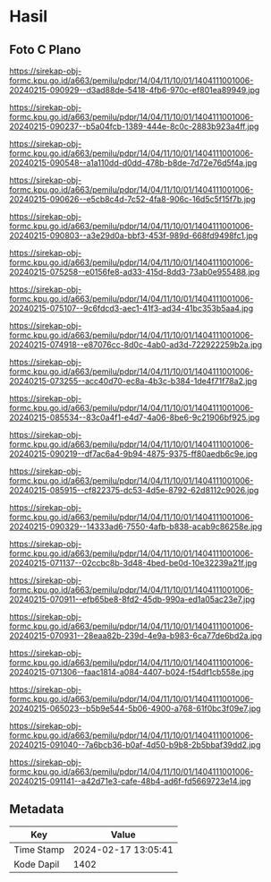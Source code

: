 # Hasil

## Foto C Plano

https://sirekap-obj-formc.kpu.go.id/a663/pemilu/pdpr/14/04/11/10/01/1404111001006-20240215-090929--d3ad88de-5418-4fb6-970c-ef801ea89949.jpg

https://sirekap-obj-formc.kpu.go.id/a663/pemilu/pdpr/14/04/11/10/01/1404111001006-20240215-090237--b5a04fcb-1389-444e-8c0c-2883b923a4ff.jpg

https://sirekap-obj-formc.kpu.go.id/a663/pemilu/pdpr/14/04/11/10/01/1404111001006-20240215-090548--a1a110dd-d0dd-478b-b8de-7d72e76d5f4a.jpg

https://sirekap-obj-formc.kpu.go.id/a663/pemilu/pdpr/14/04/11/10/01/1404111001006-20240215-090626--e5cb8c4d-7c52-4fa8-906c-16d5c5f15f7b.jpg

https://sirekap-obj-formc.kpu.go.id/a663/pemilu/pdpr/14/04/11/10/01/1404111001006-20240215-090803--a3e29d0a-bbf3-453f-989d-668fd9498fc1.jpg

https://sirekap-obj-formc.kpu.go.id/a663/pemilu/pdpr/14/04/11/10/01/1404111001006-20240215-075258--e0156fe8-ad33-415d-8dd3-73ab0e955488.jpg

https://sirekap-obj-formc.kpu.go.id/a663/pemilu/pdpr/14/04/11/10/01/1404111001006-20240215-075107--9c6fdcd3-aec1-41f3-ad34-41bc353b5aa4.jpg

https://sirekap-obj-formc.kpu.go.id/a663/pemilu/pdpr/14/04/11/10/01/1404111001006-20240215-074918--e87076cc-8d0c-4ab0-ad3d-722922259b2a.jpg

https://sirekap-obj-formc.kpu.go.id/a663/pemilu/pdpr/14/04/11/10/01/1404111001006-20240215-073255--acc40d70-ec8a-4b3c-b384-1de4f71f78a2.jpg

https://sirekap-obj-formc.kpu.go.id/a663/pemilu/pdpr/14/04/11/10/01/1404111001006-20240215-085534--83c0a4f1-e4d7-4a06-8be6-9c21906bf925.jpg

https://sirekap-obj-formc.kpu.go.id/a663/pemilu/pdpr/14/04/11/10/01/1404111001006-20240215-090219--df7ac6a4-9b94-4875-9375-ff80aedb6c9e.jpg

https://sirekap-obj-formc.kpu.go.id/a663/pemilu/pdpr/14/04/11/10/01/1404111001006-20240215-085915--cf822375-dc53-4d5e-8792-62d8112c9026.jpg

https://sirekap-obj-formc.kpu.go.id/a663/pemilu/pdpr/14/04/11/10/01/1404111001006-20240215-090329--14333ad6-7550-4afb-b838-acab9c86258e.jpg

https://sirekap-obj-formc.kpu.go.id/a663/pemilu/pdpr/14/04/11/10/01/1404111001006-20240215-071137--02ccbc8b-3d48-4bed-be0d-10e32239a21f.jpg

https://sirekap-obj-formc.kpu.go.id/a663/pemilu/pdpr/14/04/11/10/01/1404111001006-20240215-070911--efb65be8-8fd2-45db-990a-ed1a05ac23e7.jpg

https://sirekap-obj-formc.kpu.go.id/a663/pemilu/pdpr/14/04/11/10/01/1404111001006-20240215-070931--28eaa82b-239d-4e9a-b983-6ca77de6bd2a.jpg

https://sirekap-obj-formc.kpu.go.id/a663/pemilu/pdpr/14/04/11/10/01/1404111001006-20240215-071306--faac1814-a084-4407-b024-f54df1cb558e.jpg

https://sirekap-obj-formc.kpu.go.id/a663/pemilu/pdpr/14/04/11/10/01/1404111001006-20240215-065023--b5b9e544-5b06-4900-a768-61f0bc3f09e7.jpg

https://sirekap-obj-formc.kpu.go.id/a663/pemilu/pdpr/14/04/11/10/01/1404111001006-20240215-091040--7a6bcb36-b0af-4d50-b9b8-2b5bbaf39dd2.jpg

https://sirekap-obj-formc.kpu.go.id/a663/pemilu/pdpr/14/04/11/10/01/1404111001006-20240215-091141--a42d71e3-cafe-48b4-ad6f-fd5669723e14.jpg


## Metadata

| Key        | Value               |
| ---------- | ------------------- |
| Time Stamp | 2024-02-17 13:05:41 |
| Kode Dapil | 1402                |



